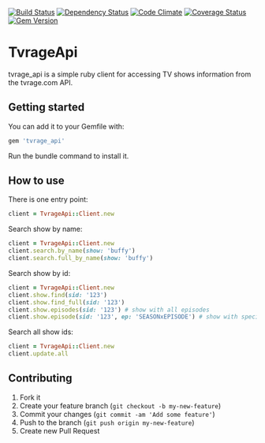 [![Build Status](https://travis-ci.org/wafcio/tvrage_api.png?branch=master)](https://travis-ci.org/wafcio/tvrage_api)
[![Dependency Status](https://gemnasium.com/wafcio/tvrage_api.png)](https://gemnasium.com/wafcio/tvrage_api)
[![Code Climate](https://codeclimate.com/github/wafcio/tvrage_api.png)](https://codeclimate.com/github/wafcio/tvrage_api)
[![Coverage Status](https://coveralls.io/repos/wafcio/tvrage_api/badge.png)](https://coveralls.io/r/wafcio/tvrage_api)
[![Gem Version](https://badge.fury.io/rb/tvrage_api.png)](http://badge.fury.io/rb/tvrage_api)

# TvrageApi

tvrage_api is a simple ruby client for accessing TV shows information from the tvrage.com API.

## Getting started

You can add it to your Gemfile with:

```ruby
gem 'tvrage_api'
```
Run the bundle command to install it.

## How to use

There is one entry point:

```ruby
client = TvrageApi::Client.new
```

Search show by name:

```ruby
client = TvrageApi::Client.new
client.search.by_name(show: 'buffy')
client.search.full_by_name(show: 'buffy')
```

Search show by id:

```ruby
client = TvrageApi::Client.new
client.show.find(sid: '123')
client.show.find_full(sid: '123')
client.show.episodes(sid: '123') # show with all episodes
client.show.episode(sid: '123', ep: 'SEASONxEPISODE') # show with specific episode
```

Search all show ids:

```ruby
client = TvrageApi::Client.new
client.update.all
```

## Contributing

1. Fork it
2. Create your feature branch (`git checkout -b my-new-feature`)
3. Commit your changes (`git commit -am 'Add some feature'`)
4. Push to the branch (`git push origin my-new-feature`)
5. Create new Pull Request
